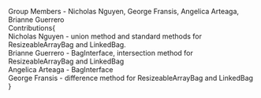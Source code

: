 Group Members - Nicholas Nguyen, George Fransis, Angelica Arteaga, Brianne Guerrero
<br>
Contributions{
    <br>
    Nicholas Nguyen - union method and standard methods for ResizeableArrayBag and LinkedBag.
    <br>
    Brianne Guerrero - BagInterface, intersection method for ResizeableArrayBag and LinkedBag
    <br>
    Angelica Arteaga - BagInterface
    <br>
    George Fransis - difference method for ResizeableArrayBag and LinkedBag
}
